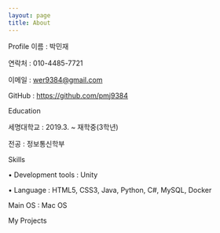 ```yaml
---
layout: page
title: About
---
```

Profile
이름 : 박민재

연락처 : 010-4485-7721

이메일 : wer9384@gmail.com

GitHub : https://github.com/pmj9384


Education

세명대학교 : 2019.3. ~ 재학중(3학년)

전공 : 정보통신학부

Skills

• Development tools : Unity

• Language : HTML5, CSS3, Java, Python, C#, MySQL,   Docker


Main OS : Mac OS

My Projects
